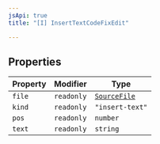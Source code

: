 ```yaml
---
jsApi: true
title: "[I] InsertTextCodeFixEdit"

---
```

## Properties

| Property | Modifier | Type |
| ------ | ------ | ------ |
| `file` | `readonly` | [`SourceFile`](SourceFile.md) |
| `kind` | `readonly` | `"insert-text"` |
| `pos` | `readonly` | `number` |
| `text` | `readonly` | `string` |
